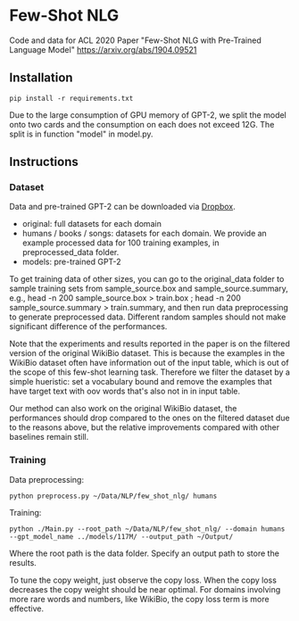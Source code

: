 # Few-Shot NLG
Code and data for ACL 2020 Paper "Few-Shot NLG with Pre-Trained Language Model"
https://arxiv.org/abs/1904.09521


## Installation
```
pip install -r requirements.txt
```

Due to the large consumption of GPU memory of GPT-2, we split the model onto two cards and the consumption on each does not exceed 12G. The split is in function "model" in model.py. 

## Instructions

### Dataset
Data and pre-trained GPT-2 can be downloaded via [Dropbox](https://www.dropbox.com/sh/u3t8yhcctqczpo0/AAAZV7S-qoIyaQW99r_88nUra?dl=0).

- original: full datasets for each domain
- humans / books / songs: datasets for each domain. We provide an example processed data for 100 training examples, in preprocessed_data folder. 
- models: pre-trained GPT-2 

To get training data of other sizes, you can go to the original_data folder to sample training sets from sample_source.box and sample_source.summary, e.g., head -n 200 sample_source.box > train.box ; head -n 200 sample_source.summary > train.summary, and then run data preprocessing to generate preprocessed data. Different random samples should not make significant difference of the performances. 

Note that the experiments and results reported in the paper is on the filtered version of the original WikiBio dataset. This is because the examples in the WikiBio dataset often have information out of the input table, which is out of the scope of this few-shot learning task. Therefore we filter the dataset by a simple hueristic: set a vocabulary bound and remove the examples that have target text with oov words that's also not in in input table. 

Our method can also work on the original WikiBio dataset, the performances should drop compared to the ones on the filtered dataset due to the reasons above, but the relative improvements compared with other baselines remain still. 

### Training
Data preprocessing:
```
python preprocess.py ~/Data/NLP/few_shot_nlg/ humans
```
Training:
```
python ./Main.py --root_path ~/Data/NLP/few_shot_nlg/ --domain humans --gpt_model_name ../models/117M/ --output_path ~/Output/
```
Where the root path is the data folder. Specify an output path to store the results. 

To tune the copy weight, just observe the copy loss. When the copy loss decreases the copy weight should be near optimal. For domains involving more rare words and numbers, like WikiBio, the copy loss term is more effective. 
